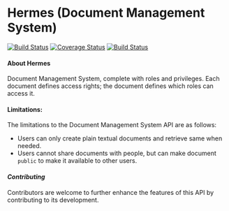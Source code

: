 # Hermes (Document Management System)

[![Build Status](https://travis-ci.org/Andela-JUdensi/DMS.svg?branch=develop)](https://travis-ci.org/Andela-JUdensi/DMS)
[![Coverage Status](https://coveralls.io/repos/github/Andela-JUdensi/DMS/badge.svg?branch=develop)](https://coveralls.io/github/Andela-JUdensi/DMS?branch=develop)
[![Build Status](https://semaphoreci.com/api/v1/ajudensi/dms/branches/develop/badge.svg)](https://semaphoreci.com/ajudensi/dms)


#### About Hermes
Document Management System, complete with roles and privileges. Each document defines access rights; the document defines which roles can access it.

#### Limitations:
The limitations to the Document Management System API are as follows:

* Users can only create plain textual documents and retrieve same when needed.
* Users cannot share documents with people, but can make document `public` to make it available to other users.

#### _**Contributing**_
Contributors are welcome to further enhance the features of this API by contributing to its development.


